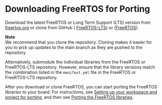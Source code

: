 # Downloading FreeRTOS for Porting<a name="porting-download"></a>

Download the latest FreeRTOS or Long Term Support \(LTS\) version from [freertos\.org](https://www.freertos.org/a00104.html) or clone from GitHub \( [FreeRTOS\-LTS](https://github.com/FreeRTOS/FreeRTOS-LTS)\) or \([FreeRTOS](https://github.com/FreeRTOS/FreeRTOS)\)\. 

**Note**  
We recommend that you clone the repository\. Cloning makes it easier for you to pick up updates to the main branch as they are pushed to the repository\.

Alternatively, submodule the individual libraries from the FreeRTOS or FreeRTOS\-LTS repository\. However, ensure that the library versions match the combination listed in the `manifest.yml` file in the FreeRTOS or FreeRTOS\-LTS repository\.

After you download or clone FreeRTOS, you can start porting the FreeRTOS libraries to your board\. For instructions, see [Setting up your workspace and project for porting](porting-set-up-project.md), and then see [Porting the FreeRTOS libraries](afr-porting.md)\.